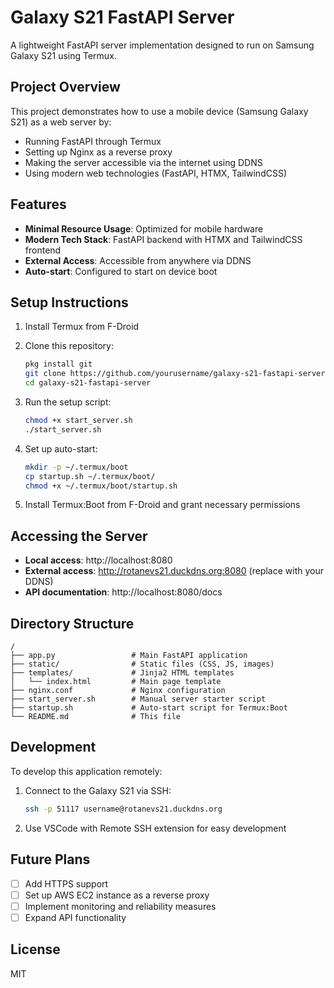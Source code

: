 # Galaxy S21 FastAPI Server

A lightweight FastAPI server implementation designed to run on Samsung Galaxy S21 using Termux.

## Project Overview

This project demonstrates how to use a mobile device (Samsung Galaxy S21) as a web server by:
- Running FastAPI through Termux
- Setting up Nginx as a reverse proxy
- Making the server accessible via the internet using DDNS
- Using modern web technologies (FastAPI, HTMX, TailwindCSS)

## Features

- **Minimal Resource Usage**: Optimized for mobile hardware
- **Modern Tech Stack**: FastAPI backend with HTMX and TailwindCSS frontend
- **External Access**: Accessible from anywhere via DDNS
- **Auto-start**: Configured to start on device boot

## Setup Instructions

1. Install Termux from F-Droid
2. Clone this repository:
   ```bash
   pkg install git
   git clone https://github.com/yourusername/galaxy-s21-fastapi-server.git
   cd galaxy-s21-fastapi-server
   ```

3. Run the setup script:
   ```bash
   chmod +x start_server.sh
   ./start_server.sh
   ```

4. Set up auto-start:
   ```bash
   mkdir -p ~/.termux/boot
   cp startup.sh ~/.termux/boot/
   chmod +x ~/.termux/boot/startup.sh
   ```

5. Install Termux:Boot from F-Droid and grant necessary permissions

## Accessing the Server

- **Local access**: http://localhost:8080
- **External access**: http://rotanevs21.duckdns.org:8080 (replace with your DDNS)
- **API documentation**: http://localhost:8080/docs

## Directory Structure

```
/
├── app.py                 # Main FastAPI application
├── static/                # Static files (CSS, JS, images)
├── templates/             # Jinja2 HTML templates
│   └── index.html         # Main page template
├── nginx.conf             # Nginx configuration
├── start_server.sh        # Manual server starter script
├── startup.sh             # Auto-start script for Termux:Boot
└── README.md              # This file
```

## Development

To develop this application remotely:

1. Connect to the Galaxy S21 via SSH:
   ```bash
   ssh -p 51117 username@rotanevs21.duckdns.org
   ```

2. Use VSCode with Remote SSH extension for easy development

## Future Plans

- [ ] Add HTTPS support
- [ ] Set up AWS EC2 instance as a reverse proxy
- [ ] Implement monitoring and reliability measures
- [ ] Expand API functionality

## License

MIT 